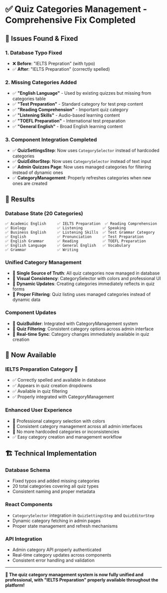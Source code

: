 # ✅ Quiz Categories Management - Comprehensive Fix Completed

## 🚨 Issues Found & Fixed

### 1. **Database Typo Fixed**
- ❌ **Before**: "IELTS Prepration" (with typo)
- ✅ **After**: "IELTS Preparation" (correctly spelled)

### 2. **Missing Categories Added** 
- ✅ **"English Language"** - Used by existing quizzes but missing from categories table
- ✅ **"Test Preparation"** - Standard category for test prep content
- ✅ **"Reading Comprehension"** - Important quiz category
- ✅ **"Listening Skills"** - Audio-based learning content
- ✅ **"TOEFL Preparation"** - International test preparation
- ✅ **"General English"** - Broad English learning content

### 3. **Component Integration Completed**
- ✅ **QuizSettingsStep**: Now uses `CategorySelector` instead of hardcoded categories
- ✅ **QuizEditorStep**: Now uses `CategorySelector` instead of text input
- ✅ **Admin Quizzes Page**: Now uses managed categories for filtering instead of dynamic ones
- ✅ **CategoryManagement**: Properly refreshes categories when new ones are created

## 🎯 Results

### **Database State (20 Categories)**
```
✅ Academic English     ✅ IELTS Preparation  ✅ Reading Comprehension
✅ Biology              ✅ Listening         ✅ Speaking  
✅ Business English     ✅ Listening Skills  ✅ Test Grammar Category
✅ English              ✅ Pronunciation     ✅ Test Preparation
✅ English Grammar      ✅ Reading           ✅ TOEFL Preparation
✅ English Language     ✅ General English   ✅ Vocabulary
✅ Grammar              ✅ Writing
```

### **Unified Category Management**
- 🔄 **Single Source of Truth**: All quiz categories now managed in database
- 🎨 **Visual Consistency**: CategorySelector with colors and professional UI
- 🔄 **Dynamic Updates**: Creating categories immediately reflects in quiz forms
- 🎯 **Proper Filtering**: Quiz listing uses managed categories instead of dynamic data

### **Component Updates**
- 🔧 **QuizBuilder**: Integrated with CategoryManagement system
- 🎯 **Quiz Filtering**: Consistent category options across admin interface
- 🔄 **Real-time Sync**: Category changes immediately available in quiz creation

## 🚀 Now Available

### **IELTS Preparation Category** 🎯
- ✅ Correctly spelled and available in database
- ✅ Appears in quiz creation dropdowns  
- ✅ Available in quiz filtering
- ✅ Properly integrated with CategoryManagement

### **Enhanced User Experience**
- 🎨 Professional category selection with colors
- 🔄 Consistent category management across all admin interfaces
- 🎯 No more hardcoded categories or inconsistencies
- ✅ Easy category creation and management workflow

## 🏗️ Technical Implementation

### **Database Schema** 
- Fixed typos and added missing categories
- 20 total categories covering all quiz types
- Consistent naming and proper metadata

### **React Components**
- `CategorySelector` integration in `QuizSettingsStep` and `QuizEditorStep`
- Dynamic category fetching in admin pages
- Proper state management and refresh mechanisms

### **API Integration**
- Admin category API properly authenticated
- Real-time category updates across components
- Consistent error handling and validation

---

**🎉 The quiz category management system is now fully unified and professional, with "IELTS Preparation" properly available throughout the platform!**
